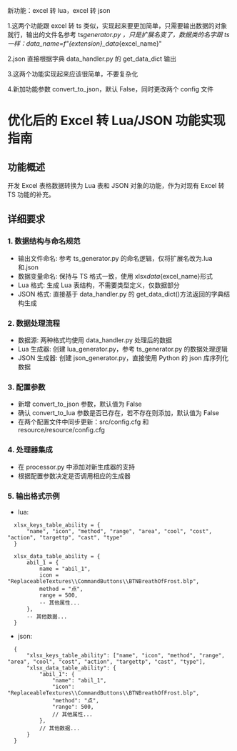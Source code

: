 新功能：excel 转 lua，excel 转 json

1.这两个功能跟 excel 转 ts 类似，实现起来要更加简单，只需要输出数据的对象就行，输出的文件名参考 ts*generator.py ，只是扩展名变了，数据类的名字跟 ts 一样：data_name=f"{extension}\_data*{excel_name}"

2.json 直接根据字典 data_handler.py 的 get_data_dict 输出

3.这两个功能实现起来应该很简单，不要复杂化

4.新加功能参数 convert_to_json，默认 False，同时更改两个 config 文件

# 优化后的 Excel 转 Lua/JSON 功能实现指南

## 功能概述

开发 Excel 表格数据转换为 Lua 表和 JSON 对象的功能，作为对现有 Excel 转 TS 功能的补充。

## 详细要求

### 1. 数据结构与命名规范

- 输出文件命名: 参考 ts_generator.py 的命名逻辑，仅将扩展名改为.lua 和.json
- 数据变量命名: 保持与 TS 格式一致，使用 xlsx*data*{excel_name}形式
- Lua 格式: 生成 Lua 表结构，不需要类型定义，仅数据部分
- JSON 格式: 直接基于 data_handler.py 的 get_data_dict()方法返回的字典结构生成

### 2. 数据处理流程

- 数据源: 两种格式均使用 data_handler.py 处理后的数据
- Lua 生成器: 创建 lua_generator.py，参考 ts_generator.py 的数据处理逻辑
- JSON 生成器: 创建 json_generator.py，直接使用 Python 的 json 库序列化数据

### 3. 配置参数

- 新增 convert_to_json 参数，默认值为 False
- 确认 convert_to_lua 参数是否已存在，若不存在则添加，默认值为 False
- 在两个配置文件中同步更新：src/config.cfg 和 resource/resource/config.cfg

### 4. 处理器集成

- 在 processor.py 中添加对新生成器的支持
- 根据配置参数决定是否调用相应的生成器

### 5. 输出格式示例

- lua:

```
  xlsx_keys_table_ability = {
      "name", "icon", "method", "range", "area", "cool", "cost", "action", "targettp", "cast", "type"
  }

  xlsx_data_table_ability = {
      abil_1 = {
          name = "abil_1",
          icon = "ReplaceableTextures\\CommandButtons\\BTNBreathOfFrost.blp",
          method = "点",
          range = 500,
          -- 其他属性...
      },
      -- 其他数据...
  }
```

- json:

```
  {
      "xlsx_keys_table_ability": ["name", "icon", "method", "range", "area", "cool", "cost", "action", "targettp", "cast", "type"],
      "xlsx_data_table_ability": {
          "abil_1": {
              "name": "abil_1",
              "icon": "ReplaceableTextures\\CommandButtons\\BTNBreathOfFrost.blp",
              "method": "点",
              "range": 500,
              // 其他属性...
          },
          // 其他数据...
      }
  }
```
